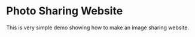 Photo Sharing Website
=============
This is very simple demo showing how to make an image sharing website.
